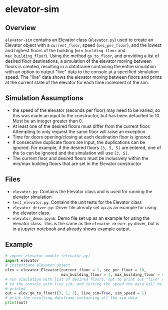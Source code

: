 # elevator-sim

## Overview

`elevator-sim` contains an Elevator class (`elevator.py`) used to create an Elevator object with a `current_floor`, speed (`sec_per_floor`), and the lowest and highest floors of the building (`min_building_floor` and `max_building_floor`). Using the method `go_to_floor`, and providing a list of desired floor destinations, a simulation of the elevator moving between floors is created, resulting in a dataframe containing the entire simulation with an option to output "live" data to the console at a specified simulation speed. The "live" data shows the elevator moving between floors and prints at the current state of the elevator for each time increment of the sim.


## Simulation Assumptions

- the speed of the elevator (seconds per floor) may need to be varied, so this was made an input to the constructor, but has been defaulted to 10. Must be an integer greater than 0.
- At least one of the desired floors must differ from the current floor. Attempting to only request the same floor will raise an exception.
- Time for doors opening/closing at each destination floor is ignored.
- If consecutive duplicate floors are input, the duplications can be ignored. For example, if the desired floors `[3, 5, 5]` are entered, one of the `5`s can be ignored and the simulation will use `[3, 5]`.
- The current floor and desired floors must be inclusively within the min/max building floors that are set in the Elevator constructor


## Files

- `elevator.py`: Contains the Elevator class and is used for running the elevator simulation
- `test_elevator.py`: Contains the unit tests for the Elevator class
- `elevator_driver.py`: Driver file already set up as an example for using the elevator class.
- `elevator_demo.ipynb`: Demo file set up as an example for using the elevator class. This is the same as the `elevator_driver.py` driver, but is in a jupyter notebook and already shows example output.


## Example

```python
# import elevator module (elevator.py)
import elevator
# instantiate elevator object
elev = elevator.Elevator(current_floor = 1, sec_per_floor = 10, 
                         min_building_floor = 1, max_building_floor = 20)
# run simulation with list of desired floors, opt to print out "live" data
# to the console with live_sim, and setting the speed the data will be
# printed
out = elev.go_to_floor([3, 1, 2], live_sim=True, sim_speed = 1)
# print the resulting dataframe containing all the sim data
print(out)
```